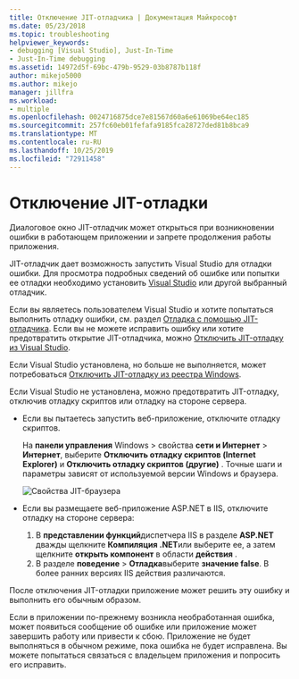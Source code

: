 ```yaml
---
title: Отключение JIT-отладчика | Документация Майкрософт
ms.date: 05/23/2018
ms.topic: troubleshooting
helpviewer_keywords:
- debugging [Visual Studio], Just-In-Time
- Just-In-Time debugging
ms.assetid: 14972d5f-69bc-479b-9529-03b8787b118f
author: mikejo5000
ms.author: mikejo
manager: jillfra
ms.workload:
- multiple
ms.openlocfilehash: 0024716875dce7e81567d60a6e61069be64ec185
ms.sourcegitcommit: 257fc60eb01fefafa9185fca28727ded81b8bca9
ms.translationtype: MT
ms.contentlocale: ru-RU
ms.lasthandoff: 10/25/2019
ms.locfileid: "72911458"
---
```

# <a name="disable-the-just-in-time-debugger"></a>Отключение JIT-отладки

Диалоговое окно JIT-отладчик может открыться при возникновении ошибки в работающем приложении и запрете продолжения работы приложения.

JIT-отладчик дает возможность запустить Visual Studio для отладки ошибки. Для просмотра подробных сведений об ошибке или попытки ее отладки необходимо установить [Visual Studio](https://visualstudio.microsoft.com/) или другой выбранный отладчик.

Если вы являетесь пользователем Visual Studio и хотите попытаться выполнить отладку ошибки, см. раздел [Отладка с помощью JIT-отладчика](../debugger/debug-using-the-just-in-time-debugger.md). Если вы не можете исправить ошибку или хотите предотвратить открытие JIT-отладчика, можно [Отключить JIT-отладку из Visual Studio](debug-using-the-just-in-time-debugger.md#BKMK_Enabling).

Если Visual Studio установлена, но больше не выполняется, может потребоваться [Отключить JIT-отладку из реестра Windows](debug-using-the-just-in-time-debugger.md#disable-just-in-time-debugging-from-the-windows-registry).

Если Visual Studio не установлена, можно предотвратить JIT-отладку, отключив отладку скриптов или отладку на стороне сервера.

- Если вы пытаетесь запустить веб-приложение, отключите отладку скриптов.

  На **панели управления** Windows > свойства **сети и Интернет** > **Интернет**, выберите **Отключить отладку скриптов (Internet Explorer)** и **Отключить отладку скриптов (другие)** . Точные шаги и параметры зависят от используемой версии Windows и браузера.

  ![Свойства JIT-браузера](../debugger/media/jitinternetoptions.png "Свойства JIT-браузера")

- Если вы размещаете веб-приложение ASP.NET в IIS, отключите отладку на стороне сервера:

  1. В **представлении функций**диспетчера IIS в разделе **ASP.NET** дважды щелкните **Компиляция .NET**или выберите ее, а затем щелкните **открыть компонент** в области **действия** .
  1. В разделе **поведение** > **Отладка**выберите **значение false**. В более ранних версиях IIS действия различаются.

После отключения JIT-отладки приложение может решить эту ошибку и выполнить его обычным образом.

Если в приложении по-прежнему возникла необработанная ошибка, может появиться сообщение об ошибке или приложение может завершить работу или привести к сбою. Приложение не будет выполняться в обычном режиме, пока ошибка не будет исправлена. Вы можете попытаться связаться с владельцем приложения и попросить его исправить.

